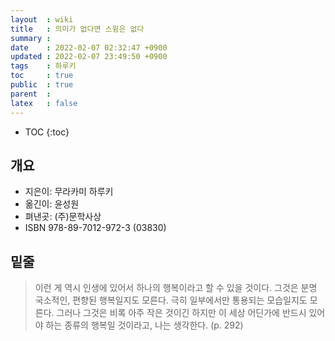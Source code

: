 ```yaml
---
layout  : wiki
title   : 의미가 없다면 스윙은 없다 
summary : 
date    : 2022-02-07 02:32:47 +0900
updated : 2022-02-07 23:49:50 +0900
tags    : 하루키 
toc     : true
public  : true
parent  : 
latex   : false
---
```

* TOC
{:toc}

## 개요
* 지은이: 무라카미 하루키
* 옮긴이: 윤성원
* 펴낸곳: (주)문학사상
* ISBN 978-89-7012-972-3 (03830)

## 밑줄
> 이런 게 역시 인생에 있어서 하나의 행복이라고 할 수 있을 것이다. 그것은 분명 국소적인, 편향된 행복일지도 모른다. 극히 일부에서만 통용되는 모습일지도 모른다. 그러나 그것은 비록 아주 작은 것이긴 하지만 이 세상 어딘가에 반드시 있어야 하는 종류의 행복일 것이라고, 나는 생각한다.  (p. 292) 
